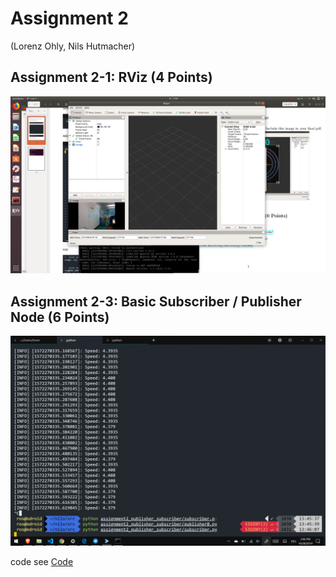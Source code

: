 
# Assignment 2
(Lorenz Ohly, Nils Hutmacher)

## Assignment 2-1: RViz (4 Points)

![rviz](cam1.png)


## Assignment 2-3: Basic Subscriber / Publisher Node (6 Points)

![speed](speed.png)

code see [Code](https://github.com/lorenzoh/catkin_ws_nilo/tree/master/Assignments/Assignment02/src/assignment2_publisher_subscriber)